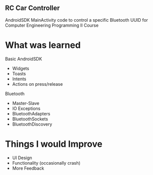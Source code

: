 ## RC Car Controller
AndroidSDK MainActivity code to control  a specific Bluetooth UUID for Computer Engineering Programming II Course

# What was learned
Basic AndroidSDK
* Widgets
* Toasts
* Intents
* Actions on press/release

Bluetooth
* Master-Slave 
* IO Exceptions
* BluetoothAdapters
* BluetoothSockets
* BluetoothDiscovery

# Things I would Improve
* UI Design
* Functionality (occasionally crash)
* More Feedback
